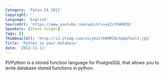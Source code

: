 ```yaml
---
Category: 'PyCon CA 2012'
Copyright: ''
Language: 'English'
SourceUrl: 'https://www.youtube.com/watch?v=yk2cYhW9RIQ'
Speakers: [Steve Singer]
Tags: []
ThumbnailUrl: 'http://i2.ytimg.com/vi/yk2cYhW9RIQ/hqdefault.jpg'
Title: 'Python in your database'
date: '2012-11-11'
---
```

Pl/Python is a stored function language for PostgreSQL that allows you to
write database stored functions in python.

